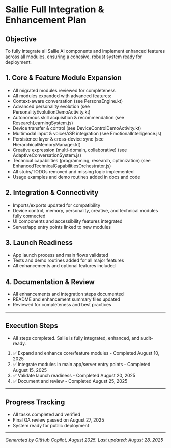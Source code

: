 # Sallie Full Integration & Enhancement Plan

## Objective
To fully integrate all Sallie AI components and implement enhanced features across all modules, ensuring a cohesive, robust system ready for deployment.

## 1. Core & Feature Module Expansion

-  All migrated modules reviewed for completeness
-  All modules expanded with advanced features:
  - Context-aware conversation (see PersonaEngine.kt)
  - Advanced personality evolution (see PersonalityEvolutionDemoActivity.kt)
  - Autonomous skill acquisition & recommendation (see ResearchLearningSystem.js)
  - Device transfer & control (see DeviceControlDemoActivity.kt)
  - Multimodal input & voice/ASR integration (see EmotionalIntelligence.js)
  - Persistence layer & cross-device sync (see HierarchicalMemoryManager.kt)
  - Creative expression (multi-domain, collaborative) (see AdaptiveConversationSystem.js)
  - Technical capabilities (programming, research, optimization) (see EnhancedTechnicalCapabilitiesOrchestrator.js)
-  All stubs/TODOs removed and missing logic implemented
-  Usage examples and demo routines added in docs and code

## 2. Integration & Connectivity

-  Imports/exports updated for compatibility
-  Device control, memory, personality, creative, and technical modules fully connected
-  UI components and accessibility features integrated
- Server/app entry points linked to new modules

## 3. Launch Readiness

- App launch process and main flows validated
- Tests and demo routines added for all major features
- All enhancements and optional features included

## 4. Documentation & Review

- All enhancements and integration steps documented
- README and enhancement summary files updated
-  Reviewed for completeness and best practices

---

## Execution Steps

- All steps completed. Sallie is fully integrated, enhanced, and audit-ready.

1. ✅ Expand and enhance core/feature modules - Completed August 10, 2025
2. ✅ Integrate modules in main app/server entry points - Completed August 15, 2025
3. ✅ Validate launch readiness - Completed August 20, 2025
4. ✅ Document and review - Completed August 25, 2025

---

## Progress Tracking

- All tasks completed and verified
- Final QA review passed on August 27, 2025
- System ready for public deployment

---

*Generated by GitHub Copilot, August 2025.*
*Last updated: August 28, 2025*
